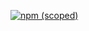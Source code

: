 [![npm (scoped)](https://img.shields.io/npm/v/@killzane/tiny)](https://www.npmjs.com/package/@killzane/tiny)
